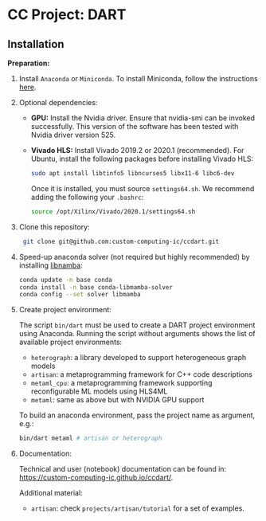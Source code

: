 # CC Project: DART

## Installation

__Preparation:__

1. Install `Anaconda` or `Miniconda`. To install Miniconda, follow the instructions [here](https://docs.conda.io/en/latest/miniconda.html#linux-installers).

2. Optional dependencies:
   - **GPU:** Install the Nvidia driver. Ensure that nvidia-smi can be invoked successfully. This version of the software has been tested with Nvidia driver version 525.

   - **Vivado HLS:** Install Vivado 2019.2 or 2020.1 (recommended). For Ubuntu, install the following packages before installing Vivado HLS:

      ```bash
      sudo apt install libtinfo5 libncurses5 libx11-6 libc6-dev
      ```
      Once it is installed, you must source `settings64.sh`. We recommend adding the following your `.bashrc`:

      ```bash
      source /opt/Xilinx/Vivado/2020.1/settings64.sh
      ```
3. Clone this repository:
   ```bash
    git clone git@github.com:custom-computing-ic/ccdart.git
   ```

4. Speed-up anaconda solver (not required but highly recommended) by installing [libnamba](https://www.anaconda.com/blog/a-faster-conda-for-a-growing-community):
   ```bash
   conda update -n base conda
   conda install -n base conda-libmamba-solver
   conda config --set solver libmamba
   ```

5. Create project environment:

   The script ``bin/dart`` must be used to create a DART project environment using Anaconda. Running the script without arguments shows the list of available project environments:

   * `heterograph`: a library developed to support heterogeneous graph models
   * `artisan`: a metaprogramming framework for C++ code descriptions
   * `metaml_cpu`: a metaprogramming framework supporting reconfigurable ML models using HLS4ML
   * `metaml`: same as above but with NVIDIA GPU support

   To build an anaconda environment, pass the project name as argument, e.g.:
      ```bash
      bin/dart metaml # artisan or heterograph
      ```
6. Documentation:

   Technical and user (notebook) documentation can be found in: https://custom-computing-ic.github.io/ccdart/.

   Additional material:
   * `artisan`: check `projects/artisan/tutorial` for a set of examples.



